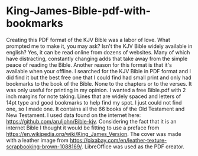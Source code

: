 # King-James-Bible-pdf-with-bookmarks
  
  Creating this PDF format of the KJV Bible was a labor of love. What prompted me to make it, you may ask? Isn't the KJV Bible widely available in english? Yes, it can be read online from dozens of websites. Many of which have distracting, constantly changing adds that take away from the simple peace of reading the Bible. Another reason for this format is that it's available when your offline. I searched for the KJV Bible in PDF format and I did find it but the best free one that I could find had small print and only had bookmarks to the book of the Bible. None to the chapters or to the verses. It was only useful for printing in my opinion. I wanted a free Bible.pdf with 2 inch margins for note taking. Lines that are widely spaced and letters of 14pt type and good bookmarks to help find my spot. I just could not find one, so I made one. It contains all the 66 books of the Old Testament and New Testament. I used data found on the internet here: https://github.com/aruljohn/Bible-kjv. Considering the fact that it is an internet Bible I thought it would be fitting to use a preface from https://en.wikipedia.org/wiki/King_James_Version. The cover was made with a leather image from https://pixabay.com/en/leather-texture-scrapbooking-brown-1088169/. LibreOffice was used as the PDF creator.
